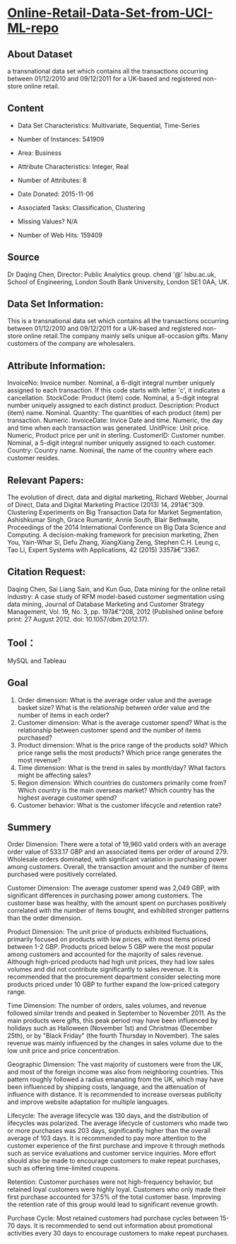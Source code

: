 # [Online-Retail-Data-Set-from-UCI-ML-repo](https://archive.ics.uci.edu/ml/datasets/online+retail#)


## About Dataset
a transnational data set which contains all the transactions occurring between 01/12/2010 and 09/12/2011 for a UK-based and registered non-store online retail.

## Content
* Data Set Characteristics: Multivariate, Sequential, Time-Series

* Number of Instances: 541909

* Area: Business

* Attribute Characteristics: Integer, Real

* Number of Attributes: 8

* Date Donated: 2015-11-06

* Associated Tasks: Classification, Clustering

* Missing Values? N/A

* Number of Web Hits: 159409

## Source
Dr Daqing Chen, Director: Public Analytics group. chend '@' lsbu.ac.uk, School of Engineering, London South Bank University, London SE1 0AA, UK.

## Data Set Information:
This is a transnational data set which contains all the transactions occurring between 01/12/2010 and 09/12/2011 for a UK-based and registered non-store online retail.The company mainly sells unique all-occasion gifts. Many customers of the company are wholesalers.

## Attribute Information:
InvoiceNo: Invoice number. Nominal, a 6-digit integral number uniquely assigned to each transaction. If this code starts with letter 'c', it indicates a cancellation.
StockCode: Product (item) code. Nominal, a 5-digit integral number uniquely assigned to each distinct product.
Description: Product (item) name. Nominal.
Quantity: The quantities of each product (item) per transaction. Numeric.
InvoiceDate: Invice Date and time. Numeric, the day and time when each transaction was generated.
UnitPrice: Unit price. Numeric, Product price per unit in sterling.
CustomerID: Customer number. Nominal, a 5-digit integral number uniquely assigned to each customer.
Country: Country name. Nominal, the name of the country where each customer resides.

## Relevant Papers:
The evolution of direct, data and digital marketing, Richard Webber, Journal of Direct, Data and Digital Marketing Practice (2013) 14, 291â€“309.
Clustering Experiments on Big Transaction Data for Market Segmentation,
Ashishkumar Singh, Grace Rumantir, Annie South, Blair Bethwaite, Proceedings of the 2014 International Conference on Big Data Science and Computing.
A decision-making framework for precision marketing, Zhen You, Yain-Whar Si, Defu Zhang, XiangXiang Zeng, Stephen C.H. Leung c, Tao Li, Expert Systems with Applications, 42 (2015) 3357â€“3367.

## Citation Request:
Daqing Chen, Sai Liang Sain, and Kun Guo, Data mining for the online retail industry: A case study of RFM model-based customer segmentation using data mining, Journal of Database Marketing and Customer Strategy Management, Vol. 19, No. 3, pp. 197â€“208, 2012 (Published online before print: 27 August 2012. doi: 10.1057/dbm.2012.17).

## Tool：
MySQL and Tableau

## Goal
1. Order dimension: What is the average order value and the average basket size? What is the relationship between order value and the number of items in each order?
2. Customer dimension: What is the average customer spend? What is the relationship between customer spend and the number of items purchased?
3. Product dimension: What is the price range of the products sold? Which price range sells the most products? Which price range generates the most revenue?
4. Time dimension: What is the trend in sales by month/day? What factors might be affecting sales?
5. Region dimension: Which countries do customers primarily come from? Which country is the main overseas market? Which country has the highest average customer spend?
6. Customer behavior: What is the customer lifecycle and retention rate?

## Summery
Order Dimension:
There were a total of 19,960 valid orders with an average order value of 533.17 GBP and an associated items per order of around 279. Wholesale orders dominated, with significant variation in purchasing power among customers. Overall, the transaction amount and the number of items purchased were positively correlated.

Customer Dimension:
The average customer spend was 2,049 GBP, with significant differences in purchasing power among customers. The customer base was healthy, with the amount spent on purchases positively correlated with the number of items bought, and exhibited stronger patterns than the order dimension.

Product Dimension:
The unit price of products exhibited fluctuations, primarily focused on products with low prices, with most items priced between 1-2 GBP. Products priced below 5 GBP were the most popular among customers and accounted for the majority of sales revenue. Although high-priced products had high unit prices, they had low sales volumes and did not contribute significantly to sales revenue. It is recommended that the procurement department consider selecting more products priced under 10 GBP to further expand the low-priced category range.

Time Dimension:
The number of orders, sales volumes, and revenue followed similar trends and peaked in September to November 2011. As the main products were gifts, this peak period may have been influenced by holidays such as Halloween (November 1st) and Christmas (December 25th), or by "Black Friday" (the fourth Thursday in November). The sales revenue was mainly influenced by the changes in sales volume due to the low unit price and price concentration.

Geographic Dimension:
The vast majority of customers were from the UK, and most of the foreign income was also from neighboring countries. This pattern roughly followed a radius emanating from the UK, which may have been influenced by shipping costs, language, and the attenuation of influence with distance. It is recommended to increase overseas publicity and improve website adaptation for multiple languages.

Lifecycle:
The average lifecycle was 130 days, and the distribution of lifecycles was polarized. The average lifecycle of customers who made two or more purchases was 203 days, significantly higher than the overall average of 103 days. It is recommended to pay more attention to the customer experience of the first purchase and improve it through methods such as service evaluations and customer service inquiries. More effort should also be made to encourage customers to make repeat purchases, such as offering time-limited coupons.

Retention:
Customer purchases were not high-frequency behavior, but retained loyal customers were highly loyal. Customers who only made their first purchase accounted for 37.5% of the total customer base. Improving the retention rate of this group would lead to significant revenue growth.

Purchase Cycle:
Most retained customers had purchase cycles between 15-70 days. It is recommended to send out information about promotional activities every 30 days to encourage customers to make repeat purchases.
